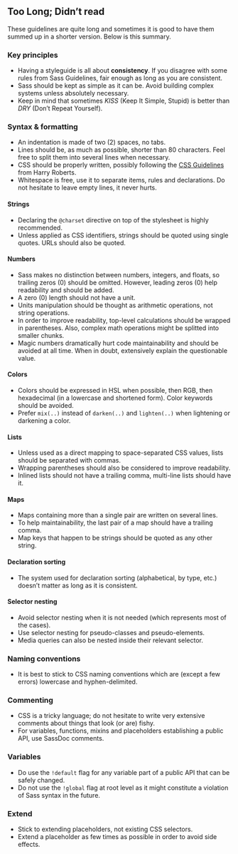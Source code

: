 
## Too Long; Didn’t read

These guidelines are quite long and sometimes it is good to have them summed up in a shorter version. Below is this summary.

### Key principles

* Having a styleguide is all about **consistency**. If you disagree with some rules from Sass Guidelines, fair enough as long as you are consistent.
* Sass should be kept as simple as it can be. Avoid building complex systems unless absolutely necessary.
* Keep in mind that sometimes *KISS* (Keep It Simple, Stupid) is better than *DRY* (Don’t Repeat Yourself).

### Syntax & formatting

* An indentation is made of two (2) spaces, no tabs.
* Lines should be, as much as possible, shorter than 80 characters. Feel free to split them into several lines when necessary.
* CSS should be properly written, possibly following the [CSS Guidelines](https://cssguidelin.es) from Harry Roberts.
* Whitespace is free, use it to separate items, rules and declarations. Do not hesitate to leave empty lines, it never hurts.

#### Strings

* Declaring the `@charset` directive on top of the stylesheet is highly recommended.
* Unless applied as CSS identifiers, strings should be quoted using single quotes. URLs should also be quoted.

#### Numbers

* Sass makes no distinction between numbers, integers, and floats, so trailing zeros (0) should be omitted. However, leading zeros (0) help readability and should be added.
* A zero (0) length should not have a unit.
* Units manipulation should be thought as arithmetic operations, not string operations.
* In order to improve readability, top-level calculations should be wrapped in parentheses. Also, complex math operations might be splitted into smaller chunks.
* Magic numbers dramatically hurt code maintainability and should be avoided at all time. When in doubt, extensively explain the questionable value.

#### Colors

* Colors should be expressed in HSL when possible, then RGB, then hexadecimal (in a lowercase and shortened form). Color keywords should be avoided.
* Prefer `mix(..)` instead of `darken(..)` and `lighten(..)` when lightening or darkening a color.

#### Lists

* Unless used as a direct mapping to space-separated CSS values, lists should be separated with commas.
* Wrapping parentheses should also be considered to improve readability.
* Inlined lists should not have a trailing comma, multi-line lists should have it.

#### Maps

* Maps containing more than a single pair are written on several lines.
* To help maintainability, the last pair of a map should have a trailing comma.
* Map keys that happen to be strings should be quoted as any other string.

#### Declaration sorting

* The system used for declaration sorting (alphabetical, by type, etc.) doesn’t matter as long as it is consistent.

#### Selector nesting

* Avoid selector nesting when it is not needed (which represents most of the cases).
* Use selector nesting for pseudo-classes and pseudo-elements.
* Media queries can also be nested inside their relevant selector.

### Naming conventions

* It is best to stick to CSS naming conventions which are (except a few errors) lowercase and hyphen-delimited.

### Commenting

* CSS is a tricky language; do not hesitate to write very extensive comments about things that look (or are) fishy.
* For variables, functions, mixins and placeholders establishing a public API, use SassDoc comments.

### Variables

* Do use the `!default` flag for any variable part of a public API that can be safely changed.
* Do not use the `!global` flag at root level as it might constitute a violation of Sass syntax in the future.

### Extend

* Stick to extending placeholders, not existing CSS selectors.
* Extend a placeholder as few times as possible in order to avoid side effects.
